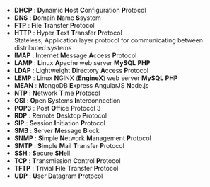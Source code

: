 
+ **DHCP**  : **D**ynamic **H**ost **C**onfiguration **P**rotocol
+ **DNS**  : **D**omain **N**ame **S**system
+ **FTP**  : **F**ile **T**ransfer **P**rotocol  
+ **HTTP**  : **H**yper **T**ext **T**ransfer **P**rotocol  
Stateless, Application layer protocol for communicating between distributed systems
+ **IMAP**  : **I**nternet **M**essage **A**ccess **P**rotocol
+ **LAMP**  : **L**inux **A**pache web server **MySQL** **PHP**
+ **LDAP**  : **L**ightweight **D**irectory **A**ccess **P**rotocol
+ **LEMP**  : **L**inux **N**GINX (**EngineX**) web server **MySQL** **PHP**
+ **MEAN**  : **M**ongoDB **E**xpress **A**ngularJS **N**ode.js
+ **NTP**  : **N**etwork **T**ime **P**rotocol
+ **OSI**  : **O**pen **S**ystems **I**nterconnection
+ **POP3**  : **P**ost **O**ffice **P**rotocol 3
+ **RDP**  : **R**emote **D**esktop **P**rotocol
+ **SIP**  : **S**ession **I**nitiation **P**rotocol
+ **SMB**  : **S**erver **M**essage **B**lock
+ **SNMP**  : **S**imple **N**etwork **M**anagement **P**rotocol
+ **SMTP**  : **S**imple **M**ail **T**ransfer **P**rotocol
+ **SSH**  : **S**ecure **SH**ell
+ **TCP**  : **T**ransmission **C**ontrol **P**rotocol
+ **TFTP**  : **T**rivial **F**ile **T**ransfer **P**rotocol  
+ **UDP**  : **U**ser **D**atagram **P**rotocol
